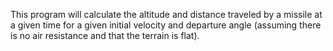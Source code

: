 This program will calculate the altitude and distance traveled by a missile at a given time for a given initial velocity and departure angle (assuming there is no air resistance and that the terrain is flat).
